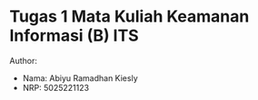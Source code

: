 # Tugas 1 Mata Kuliah Keamanan Informasi (B) ITS

Author:
- Nama: Abiyu Ramadhan Kiesly
- NRP: 5025221123
